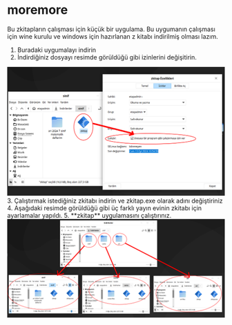 # moremore
Bu zkitapların çalışması için küçük bir uygulama. Bu uygumanın çalışması için wine kurulu ve windows için hazırlanan z kitabı indirilmiş olması lazım.

1. Buradaki uygumalayı indirin
2. İndirdiğiniz dosyayı resimde görüldüğü gibi izinlerini değişitirin.
<img src="1.png"/>
3. Çalıştırmak istediğiniz zkitabı indirin ve zkitap.exe olarak adını değiştiriniz
4. Aşağıdaki resimde görüldüğü gibi üç farklı yayın evinin zkitabı için ayarlamalar yapıldı.
5. **zkitap** uygulamasını çalıştırınız.
<img src="2.png"/>


